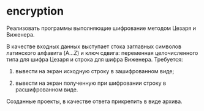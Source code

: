 # encryption
Реализовать программы выполняющие шифрование методом Цезаря и Виженера.

В качестве входных данных выступает стока заглавных символов латинского алфавита (A...Z) и ключ сдвига: переменная целочисленного типа для шифра Цезаря и строка для шифра Виженера. Требуется:

1) вывести на экран исходную строку в зашифрованном виде;

2) вывести на экран полученную при шифровании строку в расшифрованном виде.

Созданные проекты, в качестве ответа прикрепить в виде архива.
